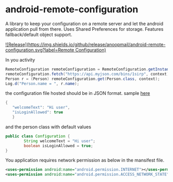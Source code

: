 # android-remote-configuration
A library to keep your configuration on a remote server and let the android application pull from there. Uses Shared Preferences for storage. Features fallback/default object support.

[![Release](https://img.shields.io/github/release/anoopmail/android-remote-configuration.svg?label=Remote Configuration)](https://jitpack.io/#anoopmail/android-remote-configuration)

In you activity
```java
RemoteConfiguration remoteConfiguration = RemoteConfiguration.getInstance();
remoteConfiguration.fetch("https://api.myjson.com/bins/1sirp", context); // Initiate a network read, run asynchronously
Person r = (Person) remoteConfiguration.get(Person.class, context);
Log.d("Person.name = ", r.name);
```
the configuration file hosted should be in JSON format. sample [here](https://api.myjson.com/bins/1sirp)

```java
{
   "welcomeText": "Hi user",
   "isLoginAllowed": true
   }
```

and the person class with default values
```java
public class Configuration {
        String welcomeText = "Hi user";
        boolean isLoginAllowed = true;
}
```
You application requires network permission as below in the mansifest file.
```xml
<uses-permission android:name="android.permission.INTERNET"></uses-permission>
<uses-permission android:name="android.permission.ACCESS_NETWORK_STATE"></uses-permission>
```
